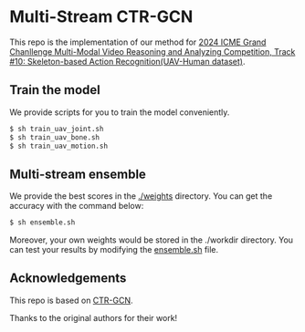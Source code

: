 # Multi-Stream CTR-GCN
This repo is the implementation of our method for [2024 ICME Grand Chanllenge Multi-Modal Video Reasoning and Analyzing Competition, Track #10: Skeleton-based Action Recognition(UAV-Human dataset)](https://sutdcv.github.io/MMVRAC/). 

## Train the model
We provide scripts for you to train the model conveniently.
```bash
$ sh train_uav_joint.sh
$ sh train_uav_bone.sh
$ sh train_uav_motion.sh
```

## Multi-stream ensemble
We provide the best scores in the [./weights](./weights/) directory. You can get the accuracy with the command below:
```bash
$ sh ensemble.sh
```
Moreover, your own weights would be stored in the ./workdir directory. You can test your results by modifying the [ensemble.sh](ensemble.sh) file.

## Acknowledgements

This repo is based on [CTR-GCN](https://github.com/Uason-Chen/CTR-GCN).

Thanks to the original authors for their work!